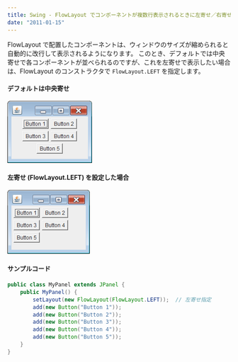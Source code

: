 ```yaml
---
title: Swing - FlowLayout でコンポーネントが複数行表示されるときに左寄せ／右寄せする
date: "2011-01-15"
---
```


FlowLayout で配置したコンポーネントは、ウィンドウのサイズが縮められると自動的に改行して表示されるようになります。
このとき、デフォルトでは中央寄せで各コンポーネントが並べられるのですが、これを左寄せで表示したい場合は、FlowLayout のコンストラクタで `FlowLayout.LEFT` を指定します。

#### デフォルトは中央寄せ

![flow-layout-multiline.png](./flow-layout-multiline.png)

#### 左寄せ (FlowLayout.LEFT) を設定した場合

![flow-layout-left-align.png](./flow-layout-left-align.png)

#### サンプルコード

~~~ java
public class MyPanel extends JPanel {
    public MyPanel() {
        setLayout(new FlowLayout(FlowLayout.LEFT));  // 左寄せ指定
        add(new Button("Button 1"));
        add(new Button("Button 2"));
        add(new Button("Button 3"));
        add(new Button("Button 4"));
        add(new Button("Button 5"));
    }
}
~~~

